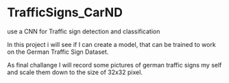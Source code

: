 # TrafficSigns_CarND
use a CNN for Traffic sign detection and classification

In this project i will see if I can create a model, that can be trained to work on the German Traffic Sign Dataset.

As final challange I will record some pictures of german traffic signs my self and scale them down to the size of 32x32 pixel.
